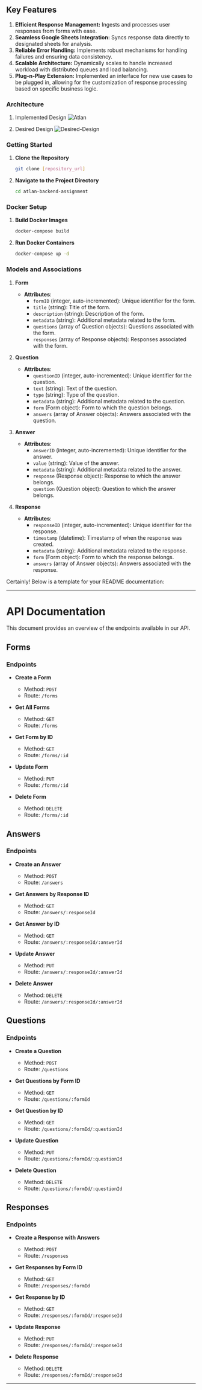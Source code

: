 ## Key Features

1. **Efficient Response Management:** Ingests and processes user responses from forms with ease.
2. **Seamless Google Sheets Integration:** Syncs response data directly to designated sheets for analysis.
3. **Reliable Error Handling:** Implements robust mechanisms for handling failures and ensuring data consistency.
4. **Scalable Architecture:** Dynamically scales to handle increased workload with distributed queues and load balancing.
5. **Plug-n-Play Extension:** Implemented an interface for new use cases to be plugged in, allowing for the customization of response processing based on specific business logic.


### Architecture

1. Implemented Design
![Atlan](https://github.com/arvind3417/atlan-backend-assignment/assets/91880276/b9f81d25-981c-442e-93d8-45bbc52e06c5)

2. Desired Design
![Desired-Design](https://github.com/arvind3417/atlan-backend-assignment/assets/91880276/ad7bac4e-0e7d-458d-915e-f228764ebe14)










### Getting Started

1. **Clone the Repository**
   ```bash
   git clone [repository_url]
   ```

2. **Navigate to the Project Directory**
   ```bash
   cd atlan-backend-assignment
   ```

### Docker Setup

1. **Build Docker Images**
   ```bash
   docker-compose build
   ```

2. **Run Docker Containers**
   ```bash
   docker-compose up -d
   ```

### Models and Associations

1. **Form**
   - **Attributes**:
     - `formID` (integer, auto-incremented): Unique identifier for the form.
     - `title` (string): Title of the form.
     - `description` (string): Description of the form.
     - `metadata` (string): Additional metadata related to the form.
     - `questions` (array of Question objects): Questions associated with the form.
     - `responses` (array of Response objects): Responses associated with the form.

2. **Question**
   - **Attributes**:
     - `questionID` (integer, auto-incremented): Unique identifier for the question.
     - `text` (string): Text of the question.
     - `type` (string): Type of the question.
     - `metadata` (string): Additional metadata related to the question.
     - `form` (Form object): Form to which the question belongs.
     - `answers` (array of Answer objects): Answers associated with the question.

3. **Answer**
   - **Attributes**:
     - `answerID` (integer, auto-incremented): Unique identifier for the answer.
     - `value` (string): Value of the answer.
     - `metadata` (string): Additional metadata related to the answer.
     - `response` (Response object): Response to which the answer belongs.
     - `question` (Question object): Question to which the answer belongs.

4. **Response**
   - **Attributes**:
     - `responseID` (integer, auto-incremented): Unique identifier for the response.
     - `timestamp` (datetime): Timestamp of when the response was created.
     - `metadata` (string): Additional metadata related to the response.
     - `form` (Form object): Form to which the response belongs.
     - `answers` (array of Answer objects): Answers associated with the response.



Certainly! Below is a template for your README documentation:

---

# API Documentation

This document provides an overview of the endpoints available in our API.

## Forms 

### Endpoints

- **Create a Form**
  - Method: `POST`
  - Route: `/forms`

- **Get All Forms**
  - Method: `GET`
  - Route: `/forms`

- **Get Form by ID**
  - Method: `GET`
  - Route: `/forms/:id`

- **Update Form**
  - Method: `PUT`
  - Route: `/forms/:id`

- **Delete Form**
  - Method: `DELETE`
  - Route: `/forms/:id`

## Answers 

### Endpoints

- **Create an Answer**
  - Method: `POST`
  - Route: `/answers`

- **Get Answers by Response ID**
  - Method: `GET`
  - Route: `/answers/:responseId`

- **Get Answer by ID**
  - Method: `GET`
  - Route: `/answers/:responseId/:answerId`

- **Update Answer**
  - Method: `PUT`
  - Route: `/answers/:responseId/:answerId`

- **Delete Answer**
  - Method: `DELETE`
  - Route: `/answers/:responseId/:answerId`

## Questions 

### Endpoints

- **Create a Question**
  - Method: `POST`
  - Route: `/questions`

- **Get Questions by Form ID**
  - Method: `GET`
  - Route: `/questions/:formId`

- **Get Question by ID**
  - Method: `GET`
  - Route: `/questions/:formId/:questionId`

- **Update Question**
  - Method: `PUT`
  - Route: `/questions/:formId/:questionId`

- **Delete Question**
  - Method: `DELETE`
  - Route: `/questions/:formId/:questionId`

## Responses 

### Endpoints

- **Create a Response with Answers**
  - Method: `POST`
  - Route: `/responses`

- **Get Responses by Form ID**
  - Method: `GET`
  - Route: `/responses/:formId`

- **Get Response by ID**
  - Method: `GET`
  - Route: `/responses/:formId/:responseId`

- **Update Response**
  - Method: `PUT`
  - Route: `/responses/:formId/:responseId`

- **Delete Response**
  - Method: `DELETE`
  - Route: `/responses/:formId/:responseId`

---


